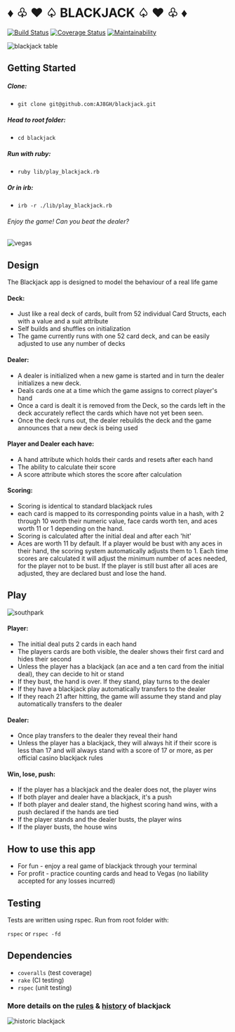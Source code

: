 # ♦︎ ♧ ♥︎ ♤ BLACKJACK ♤ ♥︎ ♧ ♦︎
[![Build Status](https://travis-ci.com/AJ8GH/blackjack.svg?branch=master)](https://travis-ci.com/AJ8GH/blackjack) [![Coverage Status](https://coveralls.io/repos/github/AJ8GH/blackjack/badge.svg?branch=master)](https://coveralls.io/github/AJ8GH/blackjack?branch=master) [![Maintainability](https://api.codeclimate.com/v1/badges/b5ee28ef64bf8bbcf291/maintainability)](https://codeclimate.com/github/AJ8GH/blackjack/maintainability)

![blackjack table](https://thumbor.forbes.com/thumbor/960x0/https%3A%2F%2Fspecials-images.forbesimg.com%2Fdam%2Fimageserve%2F1051931270%2F960x0.jpg%3Ffit%3Dscale)

## Getting Started

##### Clone:
- `git clone git@github.com:AJ8GH/blackjack.git`

##### Head to root folder:
- `cd blackjack`

##### Run with ruby:
- `ruby lib/play_blackjack.rb`

##### Or in irb:
- `irb -r ./lib/play_blackjack.rb`

###### *Enjoy the game! Can you beat the dealer?*

![vegas](https://media.giphy.com/media/ShZ1AHZ1AKyt2/giphy.gif)

## Design

The Blackjack app is designed to model the behaviour of a real life game

#### Deck:
- Just like a real deck of cards, built from 52 individual Card Structs, each with a value and a suit attribute
- Self builds and shuffles on initialization
- The game currently runs with one 52 card deck, and can be easily adjusted to use any number of decks

#### Dealer:
- A dealer is initialized when a new game is started and in turn the dealer initializes a new deck.
- Deals cards one at a time which the game assigns to correct player's hand
- Once a card is dealt it is removed from the Deck, so the cards left in the deck accurately reflect the cards which have not yet been seen.
- Once the deck runs out, the dealer rebuilds the deck and the game announces that a new deck is being used

#### Player and Dealer each have:
- A hand attribute which holds their cards and resets after each hand
- The ability to calculate their score
- A score attribute which stores the score after calculation

#### Scoring:
- Scoring is identical to standard blackjack rules
- each card is mapped to its corresponding points value in a hash, with 2 through 10 worth their numeric value, face cards worth ten, and aces worth 11 or 1 depending on the hand.
- Scoring is calculated after the initial deal and after each 'hit'
- Aces are worth 11 by default. If a player would be bust with any aces in their hand, the scoring system automatically adjusts them to 1. Each time scores are calculated it will adjust the minimum number of aces needed, for the player not to be bust. If the player is still bust after all aces are adjusted, they are declared bust and lose the hand.

## Play

![southpark](https://media.giphy.com/media/26ufcZICbgCSGe5sQ/giphy.gif)

#### Player:
- The initial deal puts 2 cards in each hand
- The players cards are both visible, the dealer shows their first card and hides their second
- Unless the player has a blackjack (an ace and a ten card from the initial deal), they can decide to hit or stand
- If they bust, the hand is over. If they stand, play turns to the dealer
- If they have a blackjack play automatically transfers to the dealer
- If they reach 21 after hitting, the game will assume they stand and play automatically transfers to the dealer

#### Dealer:
- Once play transfers to the dealer they reveal their hand
- Unless the player has a blackjack, they will always hit if their score is less than 17 and will always stand with a score of 17 or more, as per official casino blackjack rules

#### Win, lose, push:
- If the player has a blackjack and the dealer does not, the player wins
- If both player and dealer have a blackjack, it's a push
- If both player and dealer stand, the highest scoring hand wins, with a push declared if the hands are tied
- If the player stands and the dealer busts, the player wins
- If the player busts, the house wins

## How to use this app

- For fun - enjoy a real game of blackjack through your terminal
- For profit - practice counting cards and head to Vegas (no liability accepted for any losses incurred)

## Testing

Tests are written using rspec. Run from root folder with:

`rspec` or `rspec -fd`

## Dependencies
- `coveralls` (test coverage)
- `rake` (CI testing)
- `rspec` (unit testing)


### More details on the [rules](https://bicyclecards.com/how-to-play/blackjack/) & [history](https://crescent.edu/post/the-history-of-blackjack#:~:text=The%20origins%20of%20Blackjack%20is,were%20popular%20at%20that%20time.) of blackjack
![historic blackjack](https://www.wopc.co.uk/images/countries/uk/cardhands.jpg)
